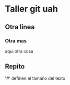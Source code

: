 # Taller git uah  
## Otra linea
### Otra mas
aqui otra cosa
## Repito
'#' definen el tamaño del texto
